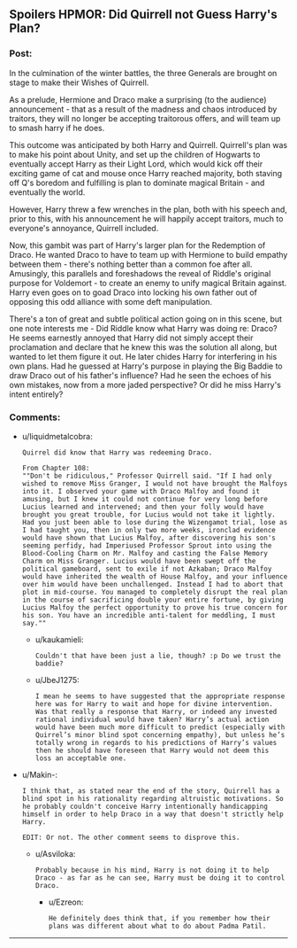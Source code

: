 ## Spoilers HPMOR: Did Quirrell not Guess Harry's Plan?

### Post:

In the culmination of the winter battles, the three Generals are brought on stage to make their Wishes of Quirrell. 

As a prelude, Hermione and Draco make a surprising (to the audience) announcement - that as a result of the madness and chaos introduced by traitors, they will no longer be accepting traitorous offers, and will team up to smash harry if he does. 

This outcome was anticipated by both Harry and Quirrell.  Quirrell's plan was to make his point about Unity, and set up the children of Hogwarts to eventually accept Harry as their Light Lord, which would kick off their exciting game of cat and mouse once Harry reached majority, both staving off Q's boredom and fulfilling is plan to dominate magical Britain - and eventually the world. 

However, Harry threw a few wrenches in the plan, both with his speech and, prior to this, with his announcement he will happily accept traitors, much to everyone's annoyance, Quirrell included.  

Now, this gambit was part of Harry's larger plan for the Redemption of Draco.  He wanted Draco to have to team up with Hermione to build empathy between them - there's nothing better than a common foe after all. Amusingly, this parallels and foreshadows the reveal of Riddle's original purpose for Voldemort - to create an enemy to unify magical Britain against.  Harry even goes on to goad Draco into locking his own father out of opposing this odd alliance with some deft manipulation. 

There's a ton of great and subtle political action going on in this scene, but one note interests me - Did Riddle know what Harry was doing re: Draco?  He seems earnestly annoyed that Harry did not simply accept their proclamation and declare that he knew this was the solution all along, but wanted to let them figure it out.  He later chides Harry for interfering in his own plans.  Had he guessed at Harry's purpose in playing the Big Baddie to draw Draco out of his father's influence?  Had he seen the echoes of his own mistakes, now from a more jaded perspective?  Or did he miss Harry's intent entirely?

### Comments:

- u/liquidmetalcobra:
  ```
  Quirrel did know that Harry was redeeming Draco. 

  From Chapter 108:
  ""Don't be ridiculous," Professor Quirrell said. "If I had only wished to remove Miss Granger, I would not have brought the Malfoys into it. I observed your game with Draco Malfoy and found it amusing, but I knew it could not continue for very long before Lucius learned and intervened; and then your folly would have brought you great trouble, for Lucius would not take it lightly. Had you just been able to lose during the Wizengamot trial, lose as I had taught you, then in only two more weeks, ironclad evidence would have shown that Lucius Malfoy, after discovering his son's seeming perfidy, had Imperiused Professor Sprout into using the Blood-Cooling Charm on Mr. Malfoy and casting the False Memory Charm on Miss Granger. Lucius would have been swept off the political gameboard, sent to exile if not Azkaban; Draco Malfoy would have inherited the wealth of House Malfoy, and your influence over him would have been unchallenged. Instead I had to abort that plot in mid-course. You managed to completely disrupt the real plan in the course of sacrificing double your entire fortune, by giving Lucius Malfoy the perfect opportunity to prove his true concern for his son. You have an incredible anti-talent for meddling, I must say.""
  ```

  - u/kaukamieli:
    ```
    Couldn't that have been just a lie, though? :p Do we trust the baddie?
    ```

  - u/JbeJ1275:
    ```
    I mean he seems to have suggested that the appropriate response here was for Harry to wait and hope for divine intervention. Was that really a response that Harry, or indeed any invested rational individual would have taken? Harry’s actual action would have been much more difficult to predict (especially with Quirrel’s minor blind spot concerning empathy), but unless he’s totally wrong in regards to his predictions of Harry’s values then he should have foreseen that Harry would not deem this loss an acceptable one.
    ```

- u/Makin-:
  ```
  I think that, as stated near the end of the story, Quirrell has a blind spot in his rationality regarding altruistic motivations. So he probably couldn't conceive Harry intentionally handicapping himself in order to help Draco in a way that doesn't strictly help Harry.

  EDIT: Or not. The other comment seems to disprove this.
  ```

  - u/Asviloka:
    ```
    Probably because in his mind, Harry is not doing it to help Draco - as far as he can see, Harry must be doing it to control Draco.
    ```

    - u/Ezreon:
      ```
      He definitely does think that, if you remember how their plans was different about what to do about Padma Patil.
      ```

---

